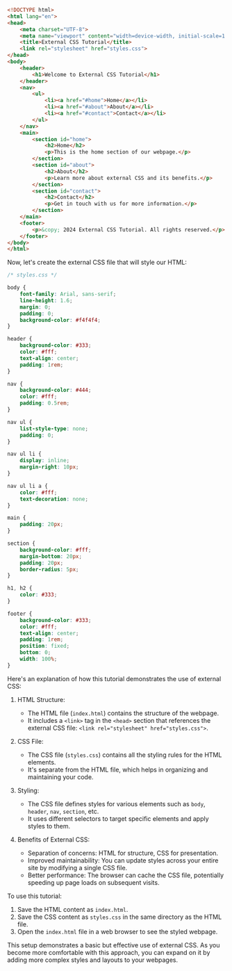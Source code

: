 ```html
<!DOCTYPE html>
<html lang="en">
<head>
    <meta charset="UTF-8">
    <meta name="viewport" content="width=device-width, initial-scale=1.0">
    <title>External CSS Tutorial</title>
    <link rel="stylesheet" href="styles.css">
</head>
<body>
    <header>
        <h1>Welcome to External CSS Tutorial</h1>
    </header>
    <nav>
        <ul>
            <li><a href="#home">Home</a></li>
            <li><a href="#about">About</a></li>
            <li><a href="#contact">Contact</a></li>
        </ul>
    </nav>
    <main>
        <section id="home">
            <h2>Home</h2>
            <p>This is the home section of our webpage.</p>
        </section>
        <section id="about">
            <h2>About</h2>
            <p>Learn more about external CSS and its benefits.</p>
        </section>
        <section id="contact">
            <h2>Contact</h2>
            <p>Get in touch with us for more information.</p>
        </section>
    </main>
    <footer>
        <p>&copy; 2024 External CSS Tutorial. All rights reserved.</p>
    </footer>
</body>
</html>

```

Now, let's create the external CSS file that will style our HTML:

```css
/* styles.css */

body {
    font-family: Arial, sans-serif;
    line-height: 1.6;
    margin: 0;
    padding: 0;
    background-color: #f4f4f4;
}

header {
    background-color: #333;
    color: #fff;
    text-align: center;
    padding: 1rem;
}

nav {
    background-color: #444;
    color: #fff;
    padding: 0.5rem;
}

nav ul {
    list-style-type: none;
    padding: 0;
}

nav ul li {
    display: inline;
    margin-right: 10px;
}

nav ul li a {
    color: #fff;
    text-decoration: none;
}

main {
    padding: 20px;
}

section {
    background-color: #fff;
    margin-bottom: 20px;
    padding: 20px;
    border-radius: 5px;
}

h1, h2 {
    color: #333;
}

footer {
    background-color: #333;
    color: #fff;
    text-align: center;
    padding: 1rem;
    position: fixed;
    bottom: 0;
    width: 100%;
}

```

Here's an explanation of how this tutorial demonstrates the use of external CSS:

1. HTML Structure:
   - The HTML file (`index.html`) contains the structure of the webpage.
   - It includes a `<link>` tag in the `<head>` section that references the external CSS file: `<link rel="stylesheet" href="styles.css">`.

2. CSS File:
   - The CSS file (`styles.css`) contains all the styling rules for the HTML elements.
   - It's separate from the HTML file, which helps in organizing and maintaining your code.

3. Styling:
   - The CSS file defines styles for various elements such as `body`, `header`, `nav`, `section`, etc.
   - It uses different selectors to target specific elements and apply styles to them.

4. Benefits of External CSS:
   - Separation of concerns: HTML for structure, CSS for presentation.
   - Improved maintainability: You can update styles across your entire site by modifying a single CSS file.
   - Better performance: The browser can cache the CSS file, potentially speeding up page loads on subsequent visits.

To use this tutorial:
1. Save the HTML content as `index.html`.
2. Save the CSS content as `styles.css` in the same directory as the HTML file.
3. Open the `index.html` file in a web browser to see the styled webpage.

This setup demonstrates a basic but effective use of external CSS. As you become more comfortable with this approach, you can expand on it by adding more complex styles and layouts to your webpages.
